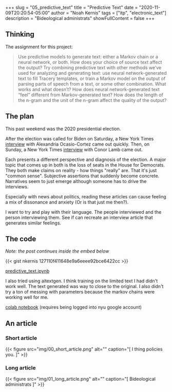 +++
slug = "05_predictive_text"
title = "Predictive Text"
date = "2020-11-09T20:20:54-05:00"
author = "Noah Kernis"
tags = ["itp",  "electronic_text"]
description = "Bideological administrats"
showFullContent = false
+++

## Thinking

The assignment for this project:

> Use predictive models to generate text: either a Markov chain or a neural network, or both. How does your choice of source text affect the output? Try combining predictive text with other methods we’ve used for analyzing and generating text: use neural network-generated text to fill Tracery templates, or train a Markov model on the output of parsing parts of speech from a text, or some other combination. What works and what doesn’t? How does neural network-generated text “feel” different from Markov-generated text? How does the length of the n-gram and the unit of the n-gram affect the quality of the output?

## The plan

This past weekend was the 2020 presidential election. 

After the election was called for Biden on Saturday, a New York Times [interview](https://www.nytimes.com/2020/11/07/us/politics/aoc-biden-progressives.html) with Alexandria Ocasio-Cortez came out quickly. Then, on Sunday, a New York Times [interview](https://www.nytimes.com/2020/11/08/us/politics/conor-lamb-democrats-biden.html) with Conor Lamb came out.

Each presents a different perspective and diagnosis of the election. A major topic that comes up in both is the loss of seats in the House for Democrats. They both make claims on reality - how things "really" are. That it's just "common sense". Subjective assertions that suddenly become concrete. Narratives seem to just emerge although someone has to drive the interviews.

Especially with news about politics, reading these articles can cause feeling a mix of dissonance and anxiety (Or is that just me then?).

I want to try and play with their language. The people interviewed and the person interviewing them. See if can recreate an interview article that generates similar feelings. 

## The code

*Note: the post continues inside the embed below*

{{< gist nkernis 127110f411648e9a6eeee92bce6422cc >}}

[predictive_text.ipynb](https://gist.github.com/nkernis/127110f411648e9a6eeee92bce6422cc)

I also tried using aitextgen. I think training on the limited text I had didn't work well. The text generated was way to close to the original. I also didn't try a ton of messing with parameters because the markov chains were working well for me.

[colab notebook](https://colab.research.google.com/drive/1rZFSYyScnAV1YUcthM47F046IbUxkxoc?usp=sharing) (requires being logged into nyu google account)

## An article

### Short article

{{< figure src="img/00_short_article.png" alt="" caption="[ I thing policies you. ]" >}}

### Long article

{{< figure src="img/01_long_article.png" alt="" caption="[ Bideological administrats ]" >}}

